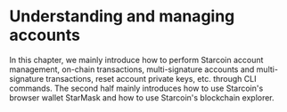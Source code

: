 # Understanding and managing accounts

In this chapter, we mainly introduce how to perform Starcoin account management, on-chain transactions, multi-signature accounts and multi-signature transactions, reset account private keys, etc. through CLI commands.
The second half mainly introduces how to use Starcoin's browser wallet StarMask and how to use Starcoin's blockchain explorer.
